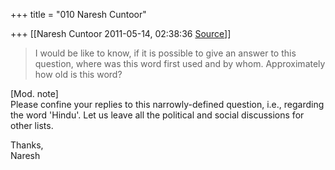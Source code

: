 +++
title = "010 Naresh Cuntoor"

+++
[[Naresh Cuntoor	2011-05-14, 02:38:36 [Source](https://groups.google.com/g/samskrita/c/RcK3Z3K5NVY)]]



> I would be like to know, if it is possible to give an answer to this  
> question, where was this word first used and by whom. Approximately  
> how old is this word?  
>   

  
\[Mod. note\]  
Please confine your replies to this narrowly-defined question, i.e., regarding the word 'Hindu'. Let us leave all the political and social discussions for other lists.  
  
  
  
Thanks,  
Naresh  

  

